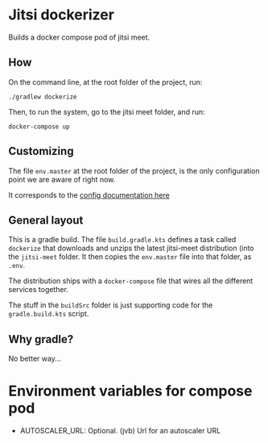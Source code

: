 # Jitsi dockerizer

Builds a docker compose pod of jitsi meet.

## How

On the command line, at the root folder of the project, run:
```shell
./gradlew dockerize
```

Then, to run the system, go to the jitsi meet folder, and run:
```shell
docker-compose up
```

## Customizing

The file ```env.master``` at the root folder of the project, 
is the only configuration point we are aware of right now.

It corresponds to the [config documentation here](https://jitsi.github.io/handbook/docs/devops-guide/devops-guide-docker#configuration)

## General layout

This is a gradle build. The file ``build.gradle.kts`` defines a task called `dockerize` that downloads and unzips the 
latest jitsi-meet distribution (into the ```jitsi-meet``` folder. It then copies the ```env.master``` file into that folder,
as ```.env```.

The distribution ships with a ```docker-compose``` file that wires all the different services together.

The stuff in the ```buildSrc``` folder is just supporting code for the ```gradle.build.kts``` script.

## Why gradle?

No better way...

# Environment variables for compose pod

- AUTOSCALER_URL: Optional. (jvb) Url for an autoscaler URL

